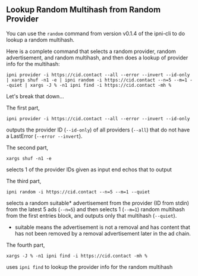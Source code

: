 ## Lookup Random Multihash from Random Provider

You can use the `random` command from version v0.1.4 of the ipni-cli to do lookup a random multihash.

Here is a complete command that selects a random provider, random advertisement, and random multihash, and then does a lookup of provider info for the multihash:
```shell
ipni provider -i https://cid.contact --all --error --invert --id-only | xargs shuf -n1 -e | ipni random -i https://cid.contact --n=5 --m=1 --quiet | xargs -J % -n1 ipni find -i https://cid.contact -mh %
```
Let's break that down...

The first part,
```shell
ipni provider -i https://cid.contact --all --error --invert --id-only 
```
outputs the provider ID (`--id-only`) of all providers (`--all`) that do not have a LastError (`--error --invert`).

The second part,
```shell
xargs shuf -n1 -e
```
selects 1 of the provider IDs given as input end echos that to output

The third part,
```shell
ipni random -i https://cid.contact --n=5 --m=1 --quiet
```
selects a random suitable* advertisement from the provider (ID from stdin) from the latest 5 ads (`--n=5`) and then selects 1 (`--m=1`) random multihash from the first entries block, and outputs only that multihash (`--quiet`).

* suitable means the advertisement is not a removal and has content that has not been removed by a removal advertisement later in the ad chain.

The fourth part,
```shell
xargs -J % -n1 ipni find -i https://cid.contact -mh %
```
uses `ipni find` to lookup the provider info for the random multihash
